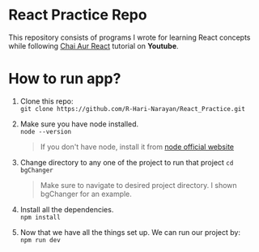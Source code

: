 # React Practice Repo

This repository consists of programs I wrote for learning React concepts while following [Chai Aur React](https://youtube.com/playlist?list=PLu71SKxNbfoDqgPchmvIsL4hTnJIrtige&si=KPO2-8IDZ-_ao7E0) tutorial on **Youtube**.


# How to run app?

1. Clone this repo:<br>
    ```git clone https://github.com/R-Hari-Narayan/React_Practice.git```

2. Make sure you have node installed.<br>
    ```node --version```
	> If you don't have node, install it from [node official website](https://nodejs.org/en)

3. Change directory to any one of the project to run that project
    ```cd bgChanger```<br>
    > Make sure to navigate to desired project directory. I shown bgChanger for an example.

4. Install all the dependencies.<br>
    ```npm install```

5. Now that we have all the things set up. We can run our project by:<br>
    ```npm run dev```